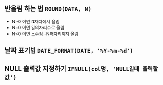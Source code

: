 ## 반올림 하는 법 `ROUND(DATA, N)`
* N>0 이면 N자리에서 올림
* N=0 이면 일의자리수로 올림
* N<0 이면 소수점 -N째자리까지 올림

## 날짜 표기법 `DATE_FORMAT(DATE, '%Y-%m-%d')`

## NULL 출력값 지정하기 `IFNULL(col명, 'NULL일때 출력할 값') ` 